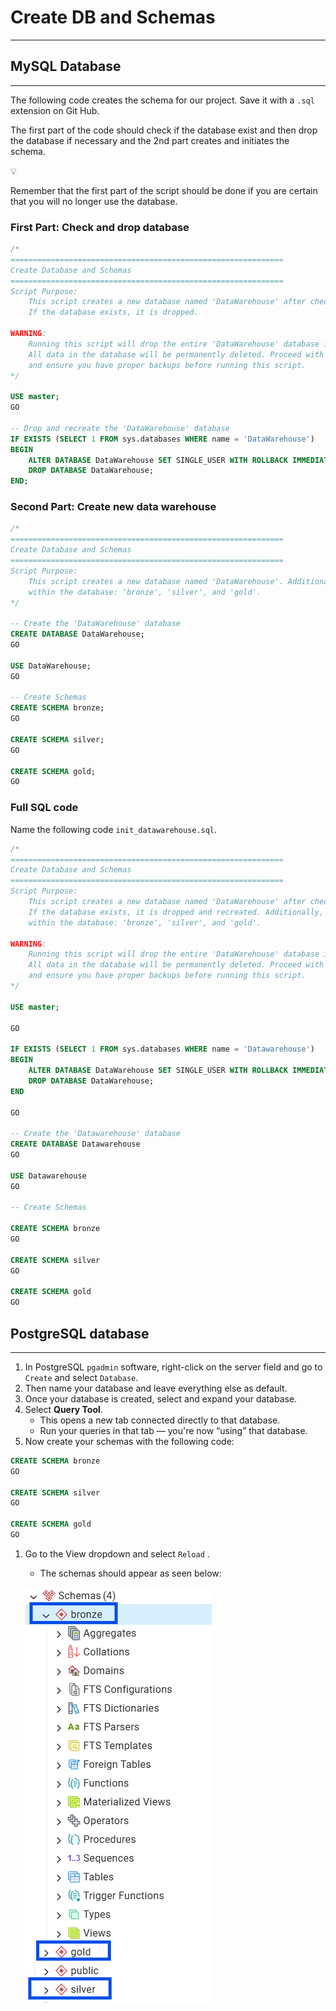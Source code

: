 # Create DB and Schemas
---
## MySQL Database
---

The following code creates the schema for our project. Save it with a `.sql` extension on Git Hub. 

The first part of the code should check if the database exist and then drop the database if necessary and the 2nd part creates and initiates the schema. 

<aside>
💡

Remember that the first part of the script should be done if you are certain that you will no longer use the database. 

</aside>

### First Part: Check and drop database

```sql
/*
=============================================================
Create Database and Schemas
=============================================================
Script Purpose:
    This script creates a new database named 'DataWarehouse' after checking if it already exists. 
    If the database exists, it is dropped. 
	
WARNING:
    Running this script will drop the entire 'DataWarehouse' database if it exists. 
    All data in the database will be permanently deleted. Proceed with caution 
    and ensure you have proper backups before running this script.
*/

USE master;
GO

-- Drop and recreate the 'DataWarehouse' database
IF EXISTS (SELECT 1 FROM sys.databases WHERE name = 'DataWarehouse')
BEGIN
    ALTER DATABASE DataWarehouse SET SINGLE_USER WITH ROLLBACK IMMEDIATE;
    DROP DATABASE DataWarehouse;
END;
```

### Second Part: Create new data warehouse

```sql
/*
=============================================================
Create Database and Schemas
=============================================================
Script Purpose:
    This script creates a new database named 'DataWarehouse'. Additionally, the script sets up three schemas 
    within the database: 'bronze', 'silver', and 'gold'.
*/

-- Create the 'DataWarehouse' database
CREATE DATABASE DataWarehouse;
GO

USE DataWarehouse;
GO

-- Create Schemas
CREATE SCHEMA bronze;
GO

CREATE SCHEMA silver;
GO

CREATE SCHEMA gold;
GO
```

### Full SQL code

Name the following code `init_datawarehouse.sql`. 

```sql
/*
=============================================================
Create Database and Schemas
=============================================================
Script Purpose:
    This script creates a new database named 'DataWarehouse' after checking if it already exists. 
    If the database exists, it is dropped and recreated. Additionally, the script sets up three schemas 
    within the database: 'bronze', 'silver', and 'gold'.
	
WARNING:
    Running this script will drop the entire 'DataWarehouse' database if it exists. 
    All data in the database will be permanently deleted. Proceed with caution 
    and ensure you have proper backups before running this script.
*/

USE master; 

GO

IF EXISTS (SELECT 1 FROM sys.databases WHERE name = 'Datawarehouse')
BEGIN
    ALTER DATABASE DataWarehouse SET SINGLE_USER WITH ROLLBACK IMMEDIATE;
    DROP DATABASE DataWarehouse;
END

GO

-- Create the 'Datawarehouse' database
CREATE DATABASE Datawarehouse
GO

USE Datawarehouse
GO

-- Create Schemas

CREATE SCHEMA bronze
GO

CREATE SCHEMA silver
GO

CREATE SCHEMA gold
GO

```

## PostgreSQL database
---
1. In PostgreSQL `pgadmin` software, right-click on the server field and go to `Create` and select `Database`. 
2. Then name your database and leave everything else as default. 
3. Once your database is created, select and expand your database. 
4. Select **Query Tool**.
    - This opens a new tab connected directly to that database.
    - Run your queries in that tab — you're now “using” that database.
5. Now create your schemas with the following code: 

```sql
CREATE SCHEMA bronze
GO

CREATE SCHEMA silver
GO

CREATE SCHEMA gold
GO
```

1. Go to the View dropdown and select `Reload` . 
    - The schemas should appear as seen below:
    
    ![postgresql_schemas_bronze_silver_gold](postgresql_schemas_bronze_silver_gold.png)
